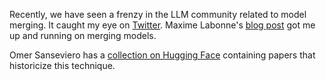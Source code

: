 Recently, we have seen a frenzy in the LLM community related to model merging. It caught my eye on [Twitter](https://twitter.com/maximelabonne/status/1747350120067154227). Maxime Labonne's [blog post](https://towardsdatascience.com/merge-large-language-models-with-mergekit-2118fb392b54) got me up and running on merging models. 


Omer Sanseviero has a [collection on Hugging Face](https://huggingface.co/collections/osanseviero/model-merging-65097893623330a3a51ead66) containing papers that historicize this technique. 